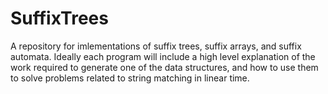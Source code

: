 # SuffixTrees
A repository for imlementations of suffix trees, suffix arrays, and suffix automata. Ideally each program will include a high level explanation of the work required to generate one of the data structures, and how to use them to solve problems related to string matching in linear time.
